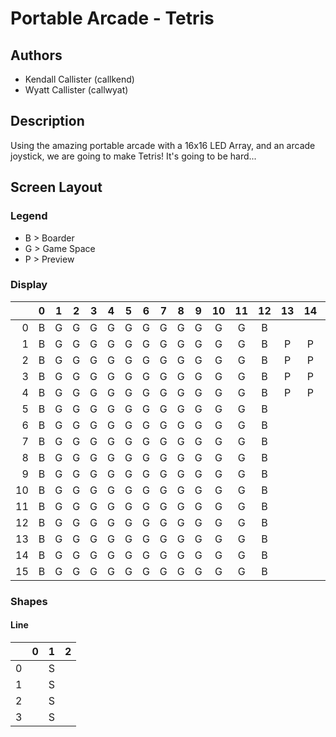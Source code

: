 # Portable Arcade - Tetris
## Authors
- Kendall Callister (callkend)
- Wyatt Callister (callwyat)

## Description
Using the amazing portable arcade with a 16x16 LED Array, and an arcade joystick, we are going to make Tetris! It's going to be hard...

## Screen Layout
### Legend
- B > Boarder
- G > Game Space
- P > Preview

### Display
|   | 0 |1  | 2 | 3 | 4 | 5 | 6 | 7 | 8 | 9 | 10  | 11  | 12  | 13  | 14  | 15  |
| -:|:-:|:-:|:-:|:-:|:-:|:-:|:-:|:-:|:-:|:-:|:-:|:-:|:-:|:-:|:-:|:-:|
|0  | B | G | G | G | G | G | G | G | G | G | G | G | B |   |   |   |
|1  | B | G | G | G | G | G | G | G | G | G | G | G | B | P | P | P |
|2  | B | G | G | G | G | G | G | G | G | G | G | G | B | P | P | P |
|3  | B | G | G | G | G | G | G | G | G | G | G | G | B | P | P | P |
|4  | B | G | G | G | G | G | G | G | G | G | G | G | B | P | P | P |
|5  | B | G | G | G | G | G | G | G | G | G | G | G | B |   |   |   |
|6  | B | G | G | G | G | G | G | G | G | G | G | G | B |   |   |   |
|7  | B | G | G | G | G | G | G | G | G | G | G | G | B |   |   |   |
|8  | B | G | G | G | G | G | G | G | G | G | G | G | B |   |   |   |
|9  | B | G | G | G | G | G | G | G | G | G | G | G | B |   |   |   |
|10 | B | G | G | G | G | G | G | G | G | G | G | G | B |   |   |   |
|11 | B | G | G | G | G | G | G | G | G | G | G | G | B |   |   |   |
|12 | B | G | G | G | G | G | G | G | G | G | G | G | B |   |   |   |
|13 | B | G | G | G | G | G | G | G | G | G | G | G | B |   |   |   |
|14 | B | G | G | G | G | G | G | G | G | G | G | G | B |   |   |   |
|15 | B | G | G | G | G | G | G | G | G | G | G | G | B |   |   |   |

### Shapes

#### Line
|   | 0 | 1 | 2 |
|---|---|---|---|
| 0 |   | S |   |
| 1 |   | S |   |
| 2 |   | S |   |
| 3 |   | S |   |